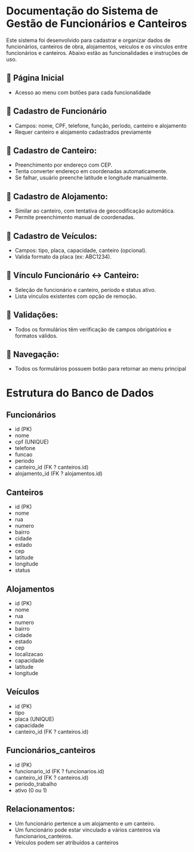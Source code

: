 # Documentação do Sistema de Gestão de Funcionários e Canteiros
  Este sistema foi desenvolvido para cadastrar e organizar dados de funcionários, canteiros de obra, alojamentos, veículos e os vínculos entre funcionários e canteiros. Abaixo estão as   funcionalidades e instruções de uso.
  

## 📍 Página Inicial
  - Acesso ao menu com botões para cada funcionalidade

## 📍 Cadastro de Funcionário
  - Campos: nome, CPF, telefone, função, período, canteiro e alojamento
  - Requer canteiro e alojamento cadastrados previamente

## 📍 Cadastro de Canteiro:
   - Preenchimento por endereço com CEP.
   - Tenta converter endereço em coordenadas automaticamente.
   - Se falhar, usuário preenche latitude e longitude manualmente.
     
## 📍 Cadastro de Alojamento:
   - Similar ao canteiro, com tentativa de geocodificação automática.
   - Permite preenchimento manual de coordenadas.
     
## 📍 Cadastro de Veículos:
   - Campos: tipo, placa, capacidade, canteiro (opcional).
   - Valida formato da placa (ex: ABC1234).
     
## 📍 Vínculo Funcionário <-> Canteiro:
   - Seleção de funcionário e canteiro, período e status ativo.
   - Lista vínculos existentes com opção de remoção.
     
## 📍 Validações:
   - Todos os formulários têm verificação de campos obrigatórios e formatos válidos.
     
## 📍 Navegação:
   - Todos os formulários possuem botão para retornar ao menu principal

# Estrutura do Banco de Dados

## Funcionários
   - id (PK)
   - nome
   - cpf (UNIQUE)
   - telefone
   - funcao
   - periodo
   - canteiro_id (FK ? canteiros.id)
   - alojamento_id (FK ? alojamentos.id)
 ## Canteiros
   - id (PK)
   - nome
   - rua
   - numero
   - bairro
   - cidade
   - estado
   - cep
   - latitude
   - longitude
   - status
## Alojamentos
   - id (PK)
   - nome
   - rua
   - numero
   - bairro
   - cidade
   - estado
   - cep
   - localizacao
   - capacidade
   - latitude
   - longitude
## Veículos
   - id (PK)
   - tipo
   - placa (UNIQUE)
   - capacidade
   - canteiro_id (FK ? canteiros.id)
## Funcionários_canteiros
   - id (PK)
   - funcionario_id (FK ? funcionarios.id)
   - canteiro_id (FK ? canteiros.id)
   - periodo_trabalho
   - ativo (0 ou 1)
## Relacionamentos:
- Um funcionário pertence a um alojamento e um canteiro.
- Um funcionário pode estar vinculado a vários canteiros via funcionarios_canteiros.
- Veículos podem ser atribuídos a canteiros
